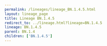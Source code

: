 ```yaml
---
permalink: /lineages/lineage_BN.1.4.5.html
layout: lineage_page
title: Lineage BN.1.4.5
redirect_to: ../lineage.html?lineage=BN.1.4.5
lineage: BN.1.4.5
parent: BN.1.4
children: ['BN.1.4.5']
---
```


